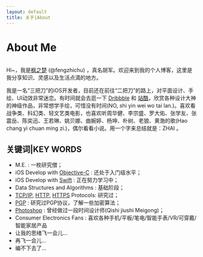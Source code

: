 ```yaml
---
layout: default
title: 关于|About
---
```


<div class="post">
	<h1 class="pageTitle">About Me</h1>
	<img src="{{ '/assets/img/touring.jpg' | prepend: site.baseurl }}" alt=""> 
	<p class="intro">Hi~，我是<a href="http://fengzhichu.com">枫之楚</a> (@fengzhichu) ，真名胡军。欢迎来到我的个人博客，这里是我分享知识、灵感以及生活点滴的地方。</p>
	<p>我是一名“三把刀”的iOS开发者，目前还在前往“二把刀”的路上，对平面设计、手绘、UI动效非常迷恋。有时间就会去逛一下 <a href="https://dribbble.com/">Dribbble</a> 和 <a href="http://www.zcool.com.cn/">站酷</a>，欣赏各种设计大神的神级作品，非常想学手绘，可惜没有时间(NO, shi yin wei wo tai lan.)。喜欢看战争类、科幻类、轻文艺类电影，也喜欢听周华健、李宗盛、罗大佑、张学友、张震岳、陈奕迅、王若琳、姚贝娜、曲婉婷、杨坤、朴树、老狼、黄渤的歌(Hao chang yi chuan ming zi.)，偶尔看看小说。用一个字来总结就是：ZHAI 。</p>
	<h2>关键词|KEY WORDS</h2>
	<ul>
		<li>M.E. : 一枚研究僧；</li>
  	<li>iOS Develop with <a href="https://en.wikipedia.org/wiki/Objective-C">Objective-C</a> : 还处于入门级水平；</li>
  	<li>iOS Develop with <a href="https://en.wikipedia.org/wiki/Swift">Swift</a> : 正在努力学习中；</li>
  	<li>Data Structures and Algorithms : 基础阶段；</li>
  	<li><a href="https://en.wikipedia.org/wiki/Internet_protocol_suite">TCP/IP</a>, <a href="https://en.wikipedia.org/wiki/Hypertext_Transfer_Protocol">HTTP</a>, <a href="https://en.wikipedia.org/wiki/HTTPS">HTTPS</a> Protocols: 研究过；</li>
    <li><a href="https://en.wikipedia.org/wiki/Pretty_Good_Privacy">PGP</a> : 研究过PGP协议，了解一些加密算法；</li>
  	<li><a href="http://www.photoshop.com/">Photoshop</a> : 曾经做过一段时间设计师(Qishi jiushi Meigong)；</li>
    <li>Consumer Electronics Fans : 喜欢各种手机/平板/笔电/智能手表/VR/可穿戴/智能家居产品</li>
  	<li>让我的思绪飞一会儿...</li>
    <li>再飞一会儿...</li>
    <li>编不下去了...</li>
  	</ul>
</div>
